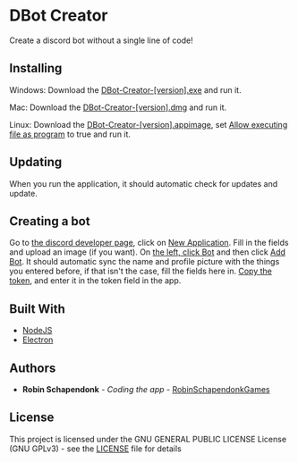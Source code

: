 # DBot Creator

Create a discord bot without a single line of code!

## Installing

Windows:
Download the [DBot-Creator-[version].exe](https://github.com/RobinSchapendonkGames/dbot-creator/releases) and run it.

Mac:
Download the [DBot-Creator-[version].dmg](https://github.com/RobinSchapendonkGames/dbot-creator/releases) and run it.

Linux:
Download the [DBot-Creator-[version].appimage](https://github.com/RobinSchapendonkGames/dbot-creator/releases), set [Allow executing file as program](https://imgur.com/a/PO1UhfO) to true and run it.

## Updating

When you run the application, it should automatic check for updates and update.

## Creating a bot

Go to [the discord developer page](https://discordapp.com/developers), click on [New Application](https://imgur.com/vKKCoSS).
Fill in the fields and upload an image (if you want).
On [the left, click Bot](https://imgur.com/gjkcio8) and then click [Add Bot](https://imgur.com/BZDiENJ).
It should automatic sync the name and profile picture with the things you entered before, if that isn't the case, fill the fields here in.
[Copy the token](https://imgur.com/vmYUe8b), and enter it in the token field in the app.

## Built With

* [NodeJS](https://nodejs.org/)
* [Electron](https://www.electronjs.org/)

## Authors

* **Robin Schapendonk** - *Coding the app* - [RobinSchapendonkGames](https://github.com/RobinSchapendonkGames)

## License

This project is licensed under the GNU GENERAL PUBLIC LICENSE License (GNU GPLv3) - see the [LICENSE](LICENSE) file for details